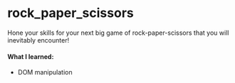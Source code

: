 # rock_paper_scissors
Hone your skills for your next big game of rock-paper-scissors that you will inevitably encounter!
<br />
#### What I learned:
- DOM manipulation
